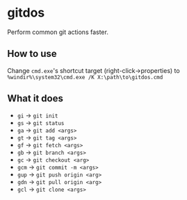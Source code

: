 # gitdos
Perform common git actions faster.

## How to use

Change `cmd.exe`'s shortcut target (right-click->properties) to `%windir%\system32\cmd.exe /K X:\path\to\gitdos.cmd`

## What it does

* `gi` -> `git init`
* `gs` -> `git status`
* `ga` -> `git add <args>`
* `gt` -> `git tag <args>`
* `gf` -> `git fetch <args>`
* `gb` -> `git branch <args>`
* `gc` -> `git checkout <arg>`
* `gcm` -> `git commit -m <args>`
* `gup` -> `git push origin <arg>`
* `gdn` -> `git pull origin <arg>`
* `gcl` -> `git clone <args>`